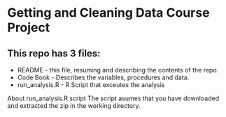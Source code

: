 # Getting and Cleaning Data Course Project

## This repo has 3 files:
* README - this file, resuming and describing the contents of the repo.
* Code Book - Describes the variables, procedures and data.
* run_analysis.R - R Script that exceutes the analysis

About run_analysis.R script
The script asumes that you have downloaded and extracted the zip in the working directory. 
